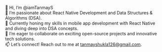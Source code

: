 👋 Hi, I’m @iamTanmayS  
👀 I’m passionate about React Native Development and Data Structures & Algorithms (DSA).  
🌱 Currently honing my skills in mobile app development with React Native and diving deep into DSA concepts.  
💞️ I’m eager to collaborate on exciting open-source projects and innovative tech solutions.  
📫 Let’s connect! Reach out to me at tanmayshukla126@gmail.com.  

<!---
iamTanmayS/iamTanmayS is a ✨ special ✨ repository because its `README.md` (this file) appears on your GitHub profile.
Click the Preview link to take a look at your changes.
--->
